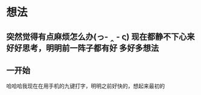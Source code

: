 # 想法

突然觉得有点麻烦怎么办(っ- ‸ - ς)
现在都静不下心来好好思考，明明前一阵子都有好
多好多想法
-
## 一开始
哈哈哈我现在在用手机的九键打字，明明之前好快的，想起来最初的
<!--stackedit_data:
eyJoaXN0b3J5IjpbLTEyNzMwMTU2MDIsMTE0MjQxMjU3Nl19
-->